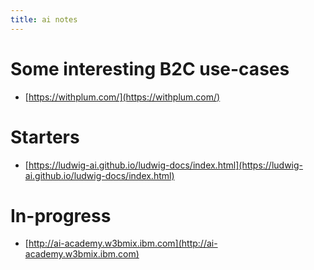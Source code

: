 ```yaml
---
title: ai notes
---
```


# Some interesting B2C use-cases
* [https://withplum.com/](https://withplum.com/)


# Starters
* [https://ludwig-ai.github.io/ludwig-docs/index.html](https://ludwig-ai.github.io/ludwig-docs/index.html)


# In-progress
* [http://ai-academy.w3bmix.ibm.com](http://ai-academy.w3bmix.ibm.com)
